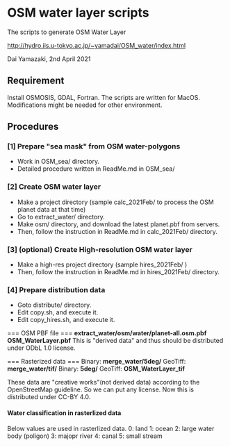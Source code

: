 # OSM water layer scripts
The scripts to generate OSM Water Layer

http://hydro.iis.u-tokyo.ac.jp/~yamadai/OSM_water/index.html

Dai Yamazaki, 2nd April 2021

## Requirement
Install OSMOSIS, GDAL, Fortran.
The scripts are written for MacOS. Modifications might be needed for other environment.

## Procedures
### [1] Prepare "sea mask" from OSM water-polygons
- Work in OSM_sea/ directory.
- Detailed procedure written in ReadMe.md in OSM_sea/

### [2] Create OSM water layer
- Make a project directory (sample calc_2021Feb/ to process the OSM planet data at that time)
- Go to extract_water/ directory.
- Make osm/ directory, and download the latest planet.pbf from servers.
- Then, follow the instruction in ReadMe.md  in calc_2021Feb/ directory.

### [3] (optional) Create High-resolution OSM water layer
- Make a high-res project directory (sample hires_2021Feb/ )
- Then, follow the instruction in ReadMe.md  in hires_2021Feb/ directory.

### [4] Prepare distribution data
- Goto distribute/ directory.
- Edit copy.sh, and execute it.
- Edit copy_hires.sh, and execute it.

=== OSM PBF file ===
<Original> **extract_water/osm/water/planet-all.osm.pbf**
<Copied as> **OSM_WaterLayer.pbf**
This is "derived data" and thus should be distributed under ODbL 1.0 license.

=== Rasterized data ===
<Original>
Binary: **merge_water/5deg/**
GeoTiff: **merge_water/tif/**
<Copied as>
Binary: **5deg/**
GeoTiff: **OSM_WaterLayer_tif**

These data are "creative works"(not derived data) according to the OpenStreetMap guideline. So we can put any license. Now this is distributed under CC-BY 4.0.

#### Water classification in rasterlized data
Below values are used in rasterlized data.
0: land
1: ocean
2: large water body (poligon)
3: majopr river
4: canal
5: small stream

